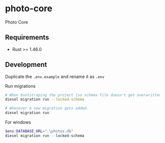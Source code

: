 # photo-core

Photo Core

## Requirements

- Rust >= 1.46.0

## Development

Duplicate the `.env.example` and rename it as `.env`

Run migrations

```bash
# When bootstraping the project (so schema file doesn't get overwritten)
diesel migration run --locked-schema

# Whenever a new migration gets added.
diesel migration run

```

For windows

```powershell
$env:DATABASE_URL=".\photos.db"
diesel migration run --locked-schema
```
